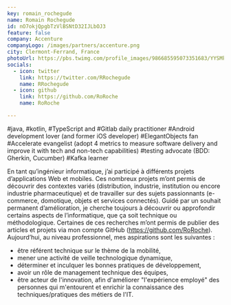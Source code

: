 ```yaml
---
key: romain_rochegude
name: Romain Rochegude
id: nO7okjQpgbTzVlBSNtD32IJLbOJ3
feature: false
company: Accenture
companyLogo: /images/partners/accenture.png
city: Clermont-Ferrand, France
photoUrl: https://pbs.twimg.com/profile_images/986685595073351683/YYSMkpCk_normal.jpg
socials:
  - icon: twitter
    link: https://twitter.com/RRochegude
    name: RRochegude
  - icon: github
    link: https://github.com/RoRoche
    name: RoRoche

---
```


#java, #kotlin, #TypeScript and #Gitlab daily practitioner
#Android development lover (and former iOS developer)
#ElegantObjects fan
#Accelerate evangelist (adopt 4 metrics to measure software delivery and improve it with tech and non-tech capabilities)
#testing advocate (BDD: Gherkin, Cucumber)
#Kafka learner

En tant qu’ingénieur informatique, j’ai participé à différents projets d’applications Web et mobiles. Ces nombreux projets m’ont permis de découvrir des contextes variés (distribution, industrie, institution ou encore industrie pharmaceutique) et de travailler sur des sujets passionnants (e-commerce, domotique, objets et services connectés).
Guidé par un souhait permanent d’amélioration, je cherche toujours à découvrir ou approfondir certains aspects de l’informatique, que ça soit technique ou méthodologique.
Certaines de ces recherches m’ont permis de publier des articles et projets via mon compte GitHub (https://github.com/RoRoche).
Aujourd’hui, au niveau professionnel, mes aspirations sont les suivantes :
- être référent technique sur le thème de la mobilité,
- mener une activité de veille technologique dynamique,
- déterminer et inculquer les bonnes pratiques de développement,
- avoir un rôle de management technique des équipes,
- être acteur de l'innovation,
afin d'améliorer "l'expérience employé" des personnes qui m'entourent et enrichir la connaissance des techniques/pratiques des métiers de l'IT.